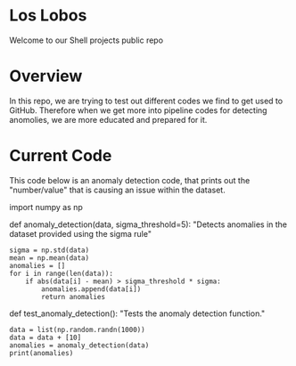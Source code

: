 # Los Lobos
Welcome to our Shell projects public repo
  
# Overview
In this repo, we are trying to test out different codes we find to get used to GitHub. Therefore when we get more into pipeline codes for detecting anomolies, we are more educated and prepared for it.

# Current Code
This code below is an anomaly detection code, that prints out the "number/value" that is causing an issue within the dataset.

import numpy as np

def anomaly_detection(data, sigma_threshold=5):
    "Detects anomalies in the dataset provided using the sigma rule"

    sigma = np.std(data)
    mean = np.mean(data)
    anomalies = []
    for i in range(len(data)):
        if abs(data[i] - mean) > sigma_threshold * sigma:
            anomalies.append(data[i])
            return anomalies

def test_anomaly_detection():
    "Tests the anomaly detection function."

    data = list(np.random.randn(1000))
    data = data + [10]
    anomalies = anomaly_detection(data)
    print(anomalies)

